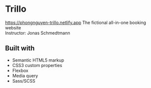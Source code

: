 # Trillo

https://phongnguyen-trillo.netlify.app 
The fictional all-in-one booking website  
Instructor: Jonas Schmedtmann

## Built with

- Semantic HTML5 markup
- CSS3 custom properties
- Flexbox
- Media query
- Sass/SCSS
